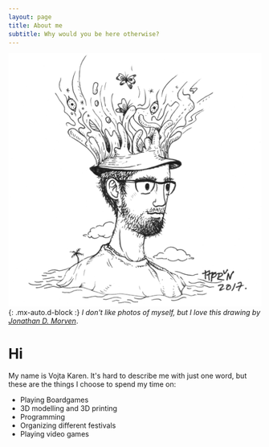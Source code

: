 ```yaml
---
layout: page
title: About me
subtitle: Why would you be here otherwise?
---
```

![VojtaTree](assets/img/vojtatree.png){: .mx-auto.d-block :}
*I don't like photos of myself, but I love this drawing by [Jonathan D. Morven](instagram.com/jdmorven)*.

# Hi
My name is Vojta Karen. It's hard to describe me with just one word, but these are the things I choose to spend my time on:
 - Playing Boardgames
 - 3D modelling and 3D printing
 - Programming
 - Organizing different festivals
 - Playing video games


